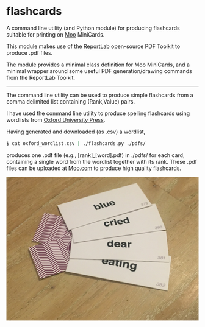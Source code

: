 # flashcards

A command line utility (and Python module) for producing flashcards suitable for printing on [Moo](http://moo.com/) MiniCards.

This module makes use of the [ReportLab](http://www.reportlab.com/opensource/) open-source PDF Toolkit to produce .pdf files.

The module provides a minimal class definition for Moo MiniCards, and a minimal wrapper around some useful PDF generation/drawing commands from the ReportLab Toolkit.
___
The command line utility can be used to produce simple flashcards from a comma delimited list containing (Rank,Value) pairs.

I have used the command line utility to produce spelling flashcards using wordlists from [Oxford University Press](http://www.oxfordwordlist.com/).

Having generated and downloaded (as .csv) a wordlist,

```bash
$ cat oxford_wordlist.csv | ./flashcards.py ./pdfs/
```

produces one .pdf file (e.g., [rank]_[word].pdf) in ./pdfs/ for each card, containing a single word from the wordlist together with its rank. These .pdf files can be uploaded at [Moo.com](http://moo.com/) to produce high quality flashcards.

![alt text](https://github.com/cnuahs/flashcards/blob/master/images/Photo_2017-08-03.jpg "Moo MiniCard Flashcards")
